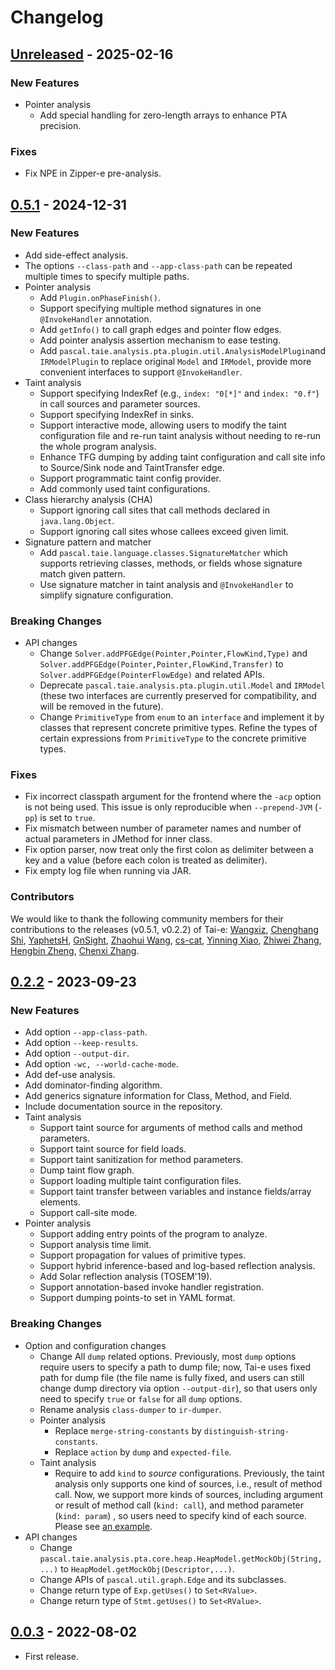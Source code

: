 # Changelog

## [Unreleased] - 2025-02-16

### New Features
- Pointer analysis
  - Add special handling for zero-length arrays to enhance PTA precision.

### Fixes
- Fix NPE in Zipper-e pre-analysis.

## [0.5.1] - 2024-12-31

### New Features
- Add side-effect analysis.
- The options `--class-path` and `--app-class-path` can be repeated multiple times to specify multiple paths.
- Pointer analysis
  - Add `Plugin.onPhaseFinish()`.
  - Support specifying multiple method signatures in one `@InvokeHandler` annotation.
  - Add `getInfo()` to call graph edges and pointer flow edges.
  - Add pointer analysis assertion mechanism to ease testing.
  - Add `pascal.taie.analysis.pta.plugin.util.AnalysisModelPlugin`and `IRModelPlugin` to replace original `Model` and `IRModel`, provide more convenient interfaces to support `@InvokeHandler`.
- Taint analysis
  - Support specifying IndexRef (e.g., `index: "0[*]"` and `index: "0.f"`) in call sources and parameter sources.
  - Support specifying IndexRef in sinks.
  - Support interactive mode, allowing users to modify the taint configuration file and re-run taint analysis without needing to re-run the whole program analysis.
  - Enhance TFG dumping by adding taint configuration and call site info to Source/Sink node and TaintTransfer edge.
  - Support programmatic taint config provider.
  - Add commonly used taint configurations.
- Class hierarchy analysis (CHA)
  - Support ignoring call sites that call methods declared in `java.lang.Object`.
  - Support ignoring call sites whose callees exceed given limit.
- Signature pattern and matcher
  - Add `pascal.taie.language.classes.SignatureMatcher` which supports retrieving classes, methods, or fields whose signature match given pattern.
  - Use signature matcher in taint analysis and `@InvokeHandler` to simplify signature configuration.

### Breaking Changes
- API changes
  - Change `Solver.addPFGEdge(Pointer,Pointer,FlowKind,Type)` and `Solver.addPFGEdge(Pointer,Pointer,FlowKind,Transfer)` to `Solver.addPFGEdge(PointerFlowEdge)` and related APIs.
  - Deprecate `pascal.taie.analysis.pta.plugin.util.Model` and `IRModel` (these two interfaces are currently preserved for compatibility, and will be removed in the future).
  - Change `PrimitiveType` from `enum` to an `interface` and implement it by classes that represent concrete primitive types. Refine the types of certain expressions from `PrimitiveType` to the concrete primitive types.

### Fixes
- Fix incorrect classpath argument for the frontend where the `-acp` option is not being used. This issue is only reproducible when `--prepend-JVM` (`-pp`) is set to `true`.
- Fix mismatch between number of parameter names and number of actual parameters in JMethod for inner class.
- Fix option parser, now treat only the first colon as delimiter between a key and a value (before each colon is treated as delimiter).
- Fix empty log file when running via JAR.

### Contributors

We would like to thank the following community members for their contributions to the releases (v0.5.1, v0.2.2) of Tai-e: [Wangxiz](https://github.com/Wangxiz), [Chenghang Shi](https://github.com/enochii), [YaphetsH](https://github.com/YaphetsH), [GnSight](https://github.com/ftyghome), [Zhaohui Wang](https://github.com/chaos-warzh), [cs-cat](https://github.com/cs-cat), [Yinning Xiao](https://github.com/ningninger), [Zhiwei Zhang](https://github.com/auroraberry), [Hengbin Zheng](https://github.com/Isla-top), [Chenxi Zhang](https://github.com/penguinfirst).

## [0.2.2] - 2023-09-23

### New Features
- Add option `--app-class-path`.
- Add option `--keep-results`.
- Add option `--output-dir`.
- Add option `-wc, --world-cache-mode`.
- Add def-use analysis.
- Add dominator-finding algorithm.
- Add generics signature information for Class, Method, and Field.
- Include documentation source in the repository.
- Taint analysis
  - Support taint source for arguments of method calls and method parameters.
  - Support taint source for field loads.
  - Support taint sanitization for method parameters.
  - Dump taint flow graph.
  - Support loading multiple taint configuration files.
  - Support taint transfer between variables and instance fields/array elements.
  - Support call-site mode.
- Pointer analysis
  - Support adding entry points of the program to analyze.
  - Support analysis time limit.
  - Support propagation for values of primitive types.
  - Support hybrid inference-based and log-based reflection analysis.
  - Add Solar reflection analysis (TOSEM'19).
  - Support annotation-based invoke handler registration.
  - Support dumping points-to set in YAML format.

### Breaking Changes
- Option and configuration changes
  - Change All `dump` related options. Previously, most `dump` options require users to specify a path to dump file; now, Tai-e uses fixed path for dump file (the file name is fully fixed, and users can still change dump directory via option `--output-dir`), so that users only need to specify `true` or `false` for all `dump` options.
  - Rename analysis `class-dumper` to `ir-dumper`.
  - Pointer analysis
    - Replace `merge-string-constants` by `distinguish-string-constants`.
    - Replace `action` by `dump` and `expected-file`.
  - Taint analysis
    - Require to add `kind` to *source* configurations. Previously, the taint analysis only supports one kind of sources, i.e., result of method call. Now, we support more kinds of sources, including argument or result of method call (`kind: call`), and method parameter (`kind: param`) , so users need to specify kind of each source. Please see [an example](src/test/resources/pta/taint/taint-config-instance-source-sink.yml).
- API changes
  - Change `pascal.taie.analysis.pta.core.heap.HeapModel.getMockObj(String,...)` to `HeapModel.getMockObj(Descriptor,...)`.
  - Change APIs of `pascal.util.graph.Edge` and its subclasses.
  - Change return type of `Exp.getUses()` to `Set<RValue>`.
  - Change return type of `Stmt.getUses()` to `Set<RValue>`.

## [0.0.3] - 2022-08-02
- First release.


[Unreleased]: https://github.com/pascal-lab/Tai-e/compare/v0.5.1...HEAD
[0.5.1]: https://github.com/pascal-lab/Tai-e/compare/v0.2.2...v0.5.1
[0.2.2]: https://github.com/pascal-lab/Tai-e/compare/v0.0.3...v0.2.2
[0.0.3]: https://github.com/pascal-lab/Tai-e/releases/tag/v0.0.3
